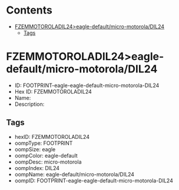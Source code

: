



Contents
========

* [FZEMMOTOROLADIL24>eagle-default/micro-motorola/DIL24](#fzemmotoroladil24eagle-defaultmicro-motoroladil24)
	* [Tags](#tags)

# FZEMMOTOROLADIL24>eagle-default/micro-motorola/DIL24

- ID: FOOTPRINT-eagle-eagle-default-micro-motorola-DIL24
- Hex ID: FZEMMOTOROLADIL24
- Name: 
- Description: 

## Tags

- hexID: FZEMMOTOROLADIL24
- oompType: FOOTPRINT
- oompSize: eagle
- oompColor: eagle-default
- oompDesc: micro-motorola
- oompIndex: DIL24
- oompName: eagle-default/micro-motorola/DIL24
- oompID: FOOTPRINT-eagle-eagle-default-micro-motorola-DIL24

